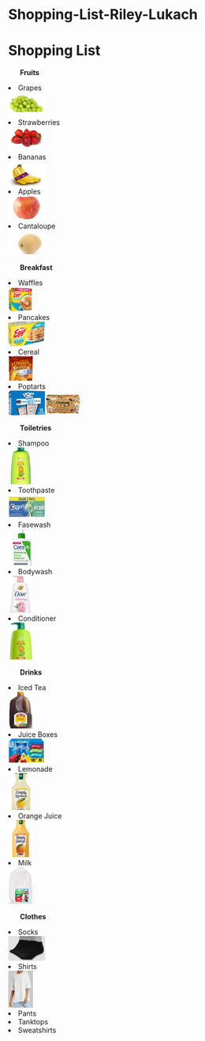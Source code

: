 # Shopping-List-Riley-Lukach
<!DOCTYPE html>
<html>
  <body>
    <h1>Shopping List</h1>
    <ul><strong>Fruits</strong></ul>
    <li>Grapes</li>
    <a href="https://www.target.com/p/extra-large-green-seedless-grapes-1-5lb-bag/-/A-15013624"><img src="grapes.png.png" alt="grapes" width="75" height="50"></a>
    <li>Strawberries</li>
    <a href="https://www.target.com/p/strawberries-1lb/-/A-13208903"><img src="strawberries.png.png" alt="strawberries" width="75" height="50"></a>
    <li>Bananas</li>
    <a href="https://www.target.com/p/organic-bananas-2lb-good-38-gather-8482/-/A-85759852#lnk=sametab"><img src="bananas.png.png" alt="bananas" width="75" height="50"></a>
    <li>Apples</li>
    <a href="https://www.target.com/p/honeycrisp-apple-each/-/A-31167786#lnk=sametab"><img src="apples.png.png" alt="apples" width="75" height="50"></a>
    <li>Cantaloupe</li>
    <a href="https://www.target.com/p/cantaloupe-each/-/A-15013939"><img src="cantaloupe.png.png" alt="cantaloupe" width="75" height="50"></a>
    <br>
    <ul><strong>Breakfast</strong></ul>
    <li>Waffles</li>
    <a href="https://www.target.com/p/kellogg-s-eggo-buttermilk-frozen-waffles/-/A-88826228?preselect=13190251#lnk=sametab"><img src="waffles.png.png" alt="waffles" width="50" height="50"></a>
    <li>Pancakes</li>
    <a href="https://www.target.com/p/kellogg-s-eggo-frozen-buttermilk-pancakes/-/A-88827017?preselect=13189239#lnk=sametab"><img src="pancakes.png.png" alt="pancakes" width="75" height="50"></a>
    <li>Cereal</li>
    <a href="https://www.target.com/p/general-mills-cheerios-honey-nut-cereal/-/A-89089767?preselect=81875234#lnk=sametab"><img src="cereal.png.png" alt="cereal" width="50" height="50"></a>
    <li>Poptarts</li>
    <a href="https://www.target.com/p/pop-tarts-frosted-cookies-38-cr-232-me-pastries-12ct-20-3oz/-/A-14895490#lnk=sametab"><img src="poptart.png.png" alt="poptart" width="75" height="50></a>
    <li>Yogurt</li>                                                                                                                          
     <a href="https://www.target.com/p/chobani-flip-low-fat-chocolate-s-39-more-s-39-mores-greek-yogurt-4ct-4-5oz-cups/-/A-53375573#lnk=sametab"><img src="yogurt.png.png" alt="yogurt" width="75" height="50"></a>
    <br>
    <ul><strong>Toiletries</strong></ul>
    <li>Shampoo</li>
    <a href="https://www.target.com/p/garnier-fructis-sleek-shine-fortifying-shampoo-for-frizzy-hair/-/A-51340316?preselect=14656270#lnk=sametab"><img src="shampoo.png.png" alt="shampoo" width="50" height="75"></a>
    <li>Toothpaste</li>
    <a href="https://www.target.com/p/crest-scope-complete-whitening-toothpaste-minty-fresh/-/A-79146944?preselect=14366454#lnk=sametab"><img src="toothpaste.png.png" alt="toothpaste" width="75" height="50"></a>
    <li>Fasewash</li>
    <a href="https://www.target.com/p/cerave-face-wash-hydrating-facial-cleanser-for-normal-to-dry-skin/-/A-81616326?preselect=51148016#lnk=sametab"><img src="facewash.png.png" alt="facewash" width="50" height="75"></a>
    <li>Bodywash</li>
    <a href="https://www.target.com/p/dove-beauty-renewing-body-wash-pump-peony-38-rose-oil-30-6-fl-oz/-/A-52732813#lnk=sametab"><img src="bodywash.png.png" alt="bodywash" width="50" height="75"></a>
    <li>Conditioner</li>
    <a href="https://www.target.com/p/garnier-fructis-sleek-shine-smoothing-conditioner-for-frizzy-hair/-/A-51340265?preselect=14656271#lnk=sametab"><img src="conditioner.png.png" alt="conditioner" width="50" height="75"></a>
    <br>
    <ul><strong>Drinks</strong></ul>
    <li>Iced Tea</li>
    <a href="https://www.target.com/p/turkey-hill-lemon-flavored-iced-tea-128-fl-oz/-/A-47103997#lnk=sametab"><img src="icedtea.png.png" alt="icedtea" width="50" height="75"></a>
    <li>Juice Boxes</li>
    <a href="https://www.target.com/p/capri-sun-variety-pack-30pk-6-fl-oz-pouches/-/A-54341198#lnk=sametab"><img src="juiceboxes.png.png" alt="juiceboxes" width="75" height="50"></a>
    <li>Lemonade</li>
    <a href="https://www.target.com/p/simply-lemonade-52-fl-oz/-/A-13183166#lnk=sametab"><img src="lemonade.png.png" alt="lemonade" width="50" height="75"></a>
    <li>Orange Juice</li>
    <a href="https://www.target.com/p/simply-orange-pulp-free-juice-52-fl-oz/-/A-13183052"><img src="orangejuice.png.png" alt="orangejuice" width="50" height="75"></a>
    <li>Milk</li>
    <a href="https://www.target.com/p/lehigh-valley-whole-milk-1gal/-/A-81585043#lnk=sametab"><img src="milk.png.png" alt="milk" width="50" height="75"></a>
    <br>
    <ul><strong>Clothes</strong></ul>
    <li>Socks</li>
      <a href="https://www.target.com/p/hanes-red-label-men-s-8pk-low-cut-socks-with-freshiq/-/A-53448079?preselect=51984066#lnk=sametab"><img src="socks.png.png" alt="socks" width="75" height="50"></a>
    <li>Shirts</li>
    <a href="https://www.target.com/p/women-s-short-sleeve-relaxed-fit-t-shirt-wild-fable/-/A-87277794?preselect=86972970#lnk=sametab"><img src="shirt.png.png" alt="shirt" width="50" height="75"></a>
    <li>Pants</li>
    <li>Tanktops</li>
    <li>Sweatshirts</li>
